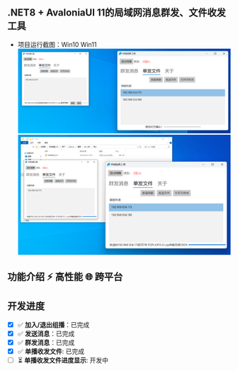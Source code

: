 ## .NET8 + AvaloniaUI 11的局域网消息群发、文件收发工具
* 项目运行截图：Win10 Win11
  ![请求确认](./docs/assets/jt1.PNG)
  ![请求确认](./docs/assets/jt2.png)

##  功能介绍 ⚡ 高性能 🌐 跨平台
## 开发进度
- [x] ✅ **加入/退出组播**：已完成  
- [x] ✅ **发送消息**：已完成  
- [x] ✅ **群发消息**：已完成
- [x] ✅ **单播收发文件**: 已完成
- [ ] ⏳ **单播收发文件进度显示**: 开发中
